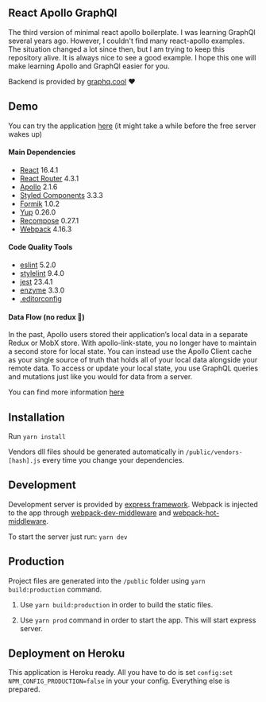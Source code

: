 ## React Apollo GraphQl

 The third version of minimal react apollo boilerplate. I was learning GraphQl several years ago. However, I couldn't find many react-apollo examples. The situation changed a lot since then, but I am trying to keep this repository alive. It is always nice to see a good example. I hope this one will make learning Apollo and GraphQl easier for you.

 Backend is provided by [graphq.cool](https://www.graph.cool/) ❤️

## Demo

 You can try the application [here](https://react-redux-apollo-graphql.herokuapp.com/) (it might take a while before the free server wakes up)


#### Main Dependencies

 * [React](https://github.com/facebook/react) 16.4.1
 * [React Router](https://github.com/ReactTraining/react-router) 4.3.1
 * [Apollo](https://github.com/apollographql/react-apollo) 2.1.6
 * [Styled Components](https://github.com/styled-components/styled-components) 3.3.3
 * [Formik](https://github.com/jaredpalmer/formik) 1.0.2
 * [Yup](https://github.com/jquense/yup) 0.26.0
 * [Recompose](https://github.com/acdlite/recompose) 0.27.1
 * [Webpack](https://github.com/webpack/webpack) 4.16.3  

#### Code Quality Tools

 * [eslint](https://github.com/eslint/eslint) 5.2.0
 * [stylelint](https://github.com/stylelint/stylelint) 9.4.0
 * [jest](https://github.com/facebook/jest) 23.4.1
 * [enzyme](https://github.com/airbnb/enzyme) 3.3.0
 * [.editorconfig](http://editorconfig.org/)


#### Data Flow (no redux 🎉)

 In the past, Apollo users stored their application’s local data in a separate Redux or MobX store. With apollo-link-state, you no longer have to maintain a second store for local state. You can instead use the Apollo Client cache as your single source of truth that holds all of your local data alongside your remote data. To access or update your local state, you use GraphQL queries and mutations just like you would for data from a server.

 You can find more information [here](https://www.apollographql.com/docs/link/links/state.html)

## Installation

 Run
 ```yarn install```
 
 Vendors dll files should be generated automatically in `/public/vendors-[hash].js` every time you change your dependencies.

 ## Development

 Development server is provided by [express framework](https://github.com/expressjs/express). Webpack is injected to the app through [webpack-dev-middleware](https://github.com/webpack/webpack-dev-middleware) and [webpack-hot-middleware](https://github.com/glenjamin/webpack-hot-middleware).
 
 To start the server just run: `yarn dev`
 
 ## Production
  
 Project files are generated into the `/public` folder using `yarn build:production` command.
 
 1) Use `yarn build:production` in order to build the static files.
 
 2) Use `yarn prod` command in order to start the app. This will start express server.

 ## Deployment on Heroku
 
 This application is Heroku ready. All you have to do is set `config:set NPM_CONFIG_PRODUCTION=false` in your your config. Everything else is prepared.
 

